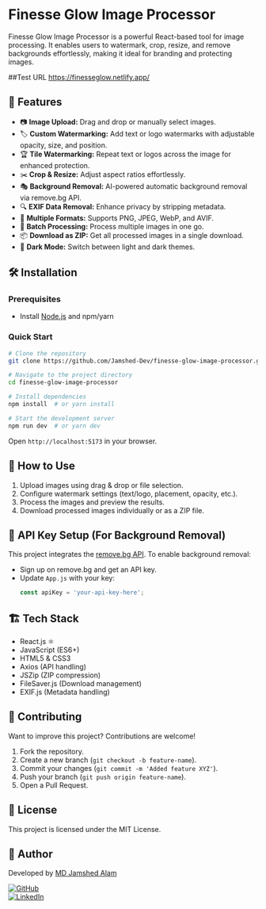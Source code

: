 # Finesse Glow Image Processor

Finesse Glow Image Processor is a powerful React-based tool for image processing. It enables users to watermark, crop, resize, and remove backgrounds effortlessly, making it ideal for branding and protecting images.

##Test URL
https://finesseglow.netlify.app/

## 🚀 Features

- 📷 **Image Upload:** Drag and drop or manually select images.
- 🏷️ **Custom Watermarking:** Add text or logo watermarks with adjustable opacity, size, and position.
- 🏆 **Tile Watermarking:** Repeat text or logos across the image for enhanced protection.
- ✂️ **Crop & Resize:** Adjust aspect ratios effortlessly.
- 🎭 **Background Removal:** AI-powered automatic background removal via remove.bg API.
- 🔍 **EXIF Data Removal:** Enhance privacy by stripping metadata.
- 📂 **Multiple Formats:** Supports PNG, JPEG, WebP, and AVIF.
- 📑 **Batch Processing:** Process multiple images in one go.
- 📦 **Download as ZIP:** Get all processed images in a single download.
- 🌙 **Dark Mode:** Switch between light and dark themes.

## 🛠 Installation

### Prerequisites
- Install [Node.js](https://nodejs.org/) and npm/yarn

### Quick Start
```sh
# Clone the repository
git clone https://github.com/Jamshed-Dev/finesse-glow-image-processor.git

# Navigate to the project directory
cd finesse-glow-image-processor

# Install dependencies
npm install  # or yarn install

# Start the development server
npm run dev  # or yarn dev
```

Open `http://localhost:5173` in your browser.

## 🎨 How to Use

1. Upload images using drag & drop or file selection.
2. Configure watermark settings (text/logo, placement, opacity, etc.).
3. Process the images and preview the results.
4. Download processed images individually or as a ZIP file.

## 🔑 API Key Setup (For Background Removal)

This project integrates the [remove.bg API](https://www.remove.bg/api). To enable background removal:
- Sign up on remove.bg and get an API key.
- Update `App.js` with your key:
  ```js
  const apiKey = 'your-api-key-here';
  ```

## 🏗️ Tech Stack

- React.js ⚛️
- JavaScript (ES6+)
- HTML5 & CSS3
- Axios (API handling)
- JSZip (ZIP compression)
- FileSaver.js (Download management)
- EXIF.js (Metadata handling)

## 🤝 Contributing

Want to improve this project? Contributions are welcome!

1. Fork the repository.
2. Create a new branch (`git checkout -b feature-name`).
3. Commit your changes (`git commit -m 'Added feature XYZ'`).
4. Push your branch (`git push origin feature-name`).
5. Open a Pull Request.

## 📜 License

This project is licensed under the MIT License.

## 👤 Author

Developed by [MD Jamshed Alam](https://jamshed.dev/)

[![GitHub](https://img.shields.io/badge/GitHub-Jamshed--Dev-blue?logo=github)](https://github.com/Jamshed-Dev)  
[![LinkedIn](https://img.shields.io/badge/LinkedIn-Jamshed--Dev-blue?logo=linkedin)](https://www.linkedin.com/in/jamshed-dev/)

